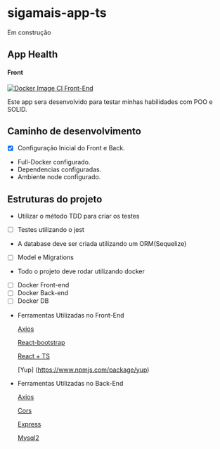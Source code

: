 # sigamais-app-ts
Em construção

## App Health
#### Front
[![Docker Image CI Front-End](https://github.com/Underewarrr/sigamais-app-ts/actions/workflows/docker-image-frontend.yml/badge.svg)](https://github.com/Underewarrr/sigamais-app-ts/actions/workflows/docker-image-frontend.yml)


Este app sera desenvolvido para testar minhas habilidades com POO e SOLID.
 
 ## Caminho de desenvolvimento
 
 - [x] Configuração Inicial do Front e Back.
 * Full-Docker configurado.
 * Dependencias configuradas.
 * Ambiente node configurado.

## Estruturas do projeto
* Utilizar o método TDD para criar os testes
- [ ] Testes utilizando o jest

* A database deve ser criada utilizando um ORM(Sequelize)
- [ ] Model e Migrations

* Todo o projeto deve rodar utilizando docker
- [ ] Docker Front-end
- [ ] Docker Back-end
- [ ] Docker DB

 * Ferramentas Utilizadas no Front-End
 
    [Axios](https://axios-http.com/ptbr/docs/intro)
    
    [React-bootstrap](https://react-bootstrap.github.io/) 
    
    [React + TS](https://www.typescriptlang.org/pt/docs/handbook/react.html)
    
    [Yup] (https://www.npmjs.com/package/yup)
    
* Ferramentas Utilizadas no Back-End

    [Axios](https://axios-http.com/ptbr/docs/intro)
    
    [Cors](https://www.npmjs.com/package/cors)
    
    [Express](https://www.npmjs.com/package/express)
    
    [Mysql2](https://www.npmjs.com/package/mysql2)
